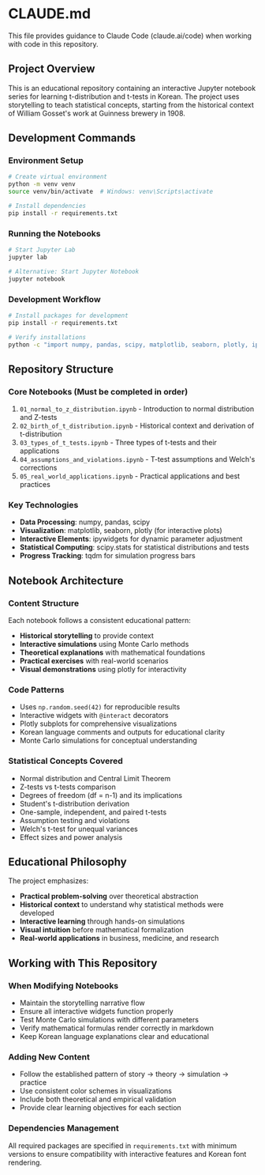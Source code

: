 # CLAUDE.md

This file provides guidance to Claude Code (claude.ai/code) when working with code in this repository.

## Project Overview

This is an educational repository containing an interactive Jupyter notebook series for learning t-distribution and t-tests in Korean. The project uses storytelling to teach statistical concepts, starting from the historical context of William Gosset's work at Guinness brewery in 1908.

## Development Commands

### Environment Setup
```bash
# Create virtual environment
python -m venv venv
source venv/bin/activate  # Windows: venv\Scripts\activate

# Install dependencies
pip install -r requirements.txt
```

### Running the Notebooks
```bash
# Start Jupyter Lab
jupyter lab

# Alternative: Start Jupyter Notebook
jupyter notebook
```

### Development Workflow
```bash
# Install packages for development
pip install -r requirements.txt

# Verify installations
python -c "import numpy, pandas, scipy, matplotlib, seaborn, plotly, ipywidgets; print('All packages imported successfully')"
```

## Repository Structure

### Core Notebooks (Must be completed in order)
1. `01_normal_to_z_distribution.ipynb` - Introduction to normal distribution and Z-tests
2. `02_birth_of_t_distribution.ipynb` - Historical context and derivation of t-distribution
3. `03_types_of_t_tests.ipynb` - Three types of t-tests and their applications
4. `04_assumptions_and_violations.ipynb` - T-test assumptions and Welch's corrections
5. `05_real_world_applications.ipynb` - Practical applications and best practices

### Key Technologies
- **Data Processing**: numpy, pandas, scipy
- **Visualization**: matplotlib, seaborn, plotly (for interactive plots)
- **Interactive Elements**: ipywidgets for dynamic parameter adjustment
- **Statistical Computing**: scipy.stats for statistical distributions and tests
- **Progress Tracking**: tqdm for simulation progress bars

## Notebook Architecture

### Content Structure
Each notebook follows a consistent educational pattern:
- **Historical storytelling** to provide context
- **Interactive simulations** using Monte Carlo methods
- **Theoretical explanations** with mathematical foundations
- **Practical exercises** with real-world scenarios
- **Visual demonstrations** using plotly for interactivity

### Code Patterns
- Uses `np.random.seed(42)` for reproducible results
- Interactive widgets with `@interact` decorators
- Plotly subplots for comprehensive visualizations
- Korean language comments and outputs for educational clarity
- Monte Carlo simulations for conceptual understanding

### Statistical Concepts Covered
- Normal distribution and Central Limit Theorem
- Z-tests vs t-tests comparison
- Degrees of freedom (df = n-1) and its implications
- Student's t-distribution derivation
- One-sample, independent, and paired t-tests
- Assumption testing and violations
- Welch's t-test for unequal variances
- Effect sizes and power analysis

## Educational Philosophy

The project emphasizes:
- **Practical problem-solving** over theoretical abstraction
- **Historical context** to understand why statistical methods were developed
- **Interactive learning** through hands-on simulations
- **Visual intuition** before mathematical formalization
- **Real-world applications** in business, medicine, and research

## Working with This Repository

### When Modifying Notebooks
- Maintain the storytelling narrative flow
- Ensure all interactive widgets function properly
- Test Monte Carlo simulations with different parameters
- Verify mathematical formulas render correctly in markdown
- Keep Korean language explanations clear and educational

### Adding New Content
- Follow the established pattern of story → theory → simulation → practice
- Use consistent color schemes in visualizations
- Include both theoretical and empirical validation
- Provide clear learning objectives for each section

### Dependencies Management
All required packages are specified in `requirements.txt` with minimum versions to ensure compatibility with interactive features and Korean font rendering.